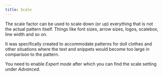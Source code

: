 ```yaml
---
title: Scale
---
```


The scale factor can be used to scale down (or up) everything that is not the
actual pattern itself. Things like font sizes, arrow sizes, logos, scalebox,
line width and so on.

It was specifically created to accommodate patterns for doll clothes and other
situations where the text and snippets would become too large in comparison to the pattern.

You need to enable *Expert mode* after which you can find the scale setting
under *Advanced*.
